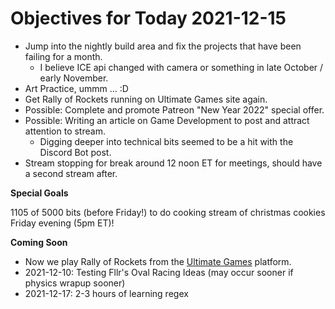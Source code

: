 # Objectives for Today 2021-12-15

- Jump into the nightly build area and fix the projects that have been failing for a month.
  - I believe ICE api changed with camera or something in late October / early November.
- Art Practice, ummm ... :D
- Get Rally of Rockets running on Ultimate Games site again.
- Possible: Complete and promote Patreon "New Year 2022" special offer.
- Possible: Writing an article on Game Development to post and attract attention to stream.
  - Digging deeper into technical bits seemed to be a hit with the Discord Bot post.
- Stream stopping for break around 12 noon ET for meetings, should have a second stream after.

**Special Goals**

1105 of 5000 bits (before Friday!) to do cooking stream of christmas cookies Friday evening (5pm ET)!

**Coming Soon**

- Now we play Rally of Rockets from the [Ultimate Games](https://ultimate.games/) platform.
- 2021-12-10: Testing Fllr's Oval Racing Ideas (may occur sooner if physics wrapup sooner)
- 2021-12-17: 2-3 hours of learning regex
